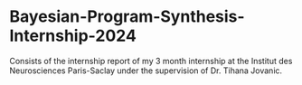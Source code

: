 # Bayesian-Program-Synthesis-Internship-2024
Consists of the internship report of my 3 month internship at the Institut des Neurosciences Paris-Saclay under the supervision of Dr. Tihana Jovanic.
